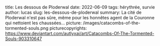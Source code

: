 title: Les dessous de Ploderwal
date: 2022-06-09
tags: hérythrée, survie
author: lucas
slug: les-dessous-de-ploderwal
summary: La cité de Ploderwal n'est pas sûre, même pour les honnêtes agent de la Couronne qui nettoient les chaussées…
picture: /images/catacombs-of-the-tormented-souls.png
picturecopyrights: https://www.deviantart.com/autlyxai/art/Catacombs-Of-The-Tormented-Souls-903310647


